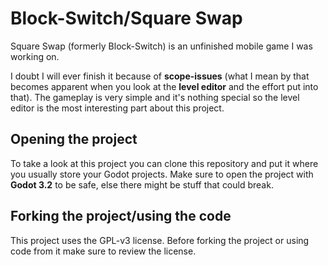 # Block-Switch/Square Swap

Square Swap (formerly Block-Switch) is an unfinished mobile game I was working on.

I doubt I will ever finish it because of **scope-issues** (what I mean by that becomes apparent when you look at the **level editor** and the effort put into that).
The gameplay is very simple and it's nothing special so the level editor is the most interesting part about this project.

## Opening the project

To take a look at this project you can clone this repository and put it where you usually store your Godot projects.
Make sure to open the project with **Godot 3.2** to be safe, else there might be stuff that could break.

## Forking the project/using the code

This project uses the GPL-v3 license. Before forking the project or using code from it make sure to review the license.
